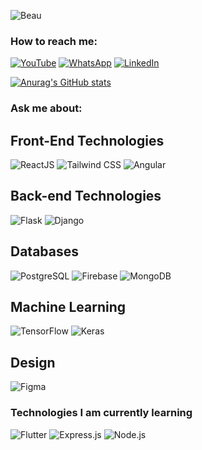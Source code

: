 ![Beau](https://github.com/user-attachments/assets/12dc4203-26c0-4cfa-8d95-95db5e2b21ec)


### How to reach me:

[![YouTube](https://img.shields.io/badge/YouTube-%23FF0000.svg?style=for-the-badge&logo=YouTube&logoColor=white)](https://www.youtube.com/@kamoninjoki7220)   [![WhatsApp](https://img.shields.io/badge/WhatsApp-%25D7500.svg?style=for-the-badge&logo=whatsapp&logoColor=white)](https://wa.me/254114732074)   [![LinkedIn](https://img.shields.io/badge/LinkedIn-%230077B5.svg?style=for-the-badge&logo=linkedin&logoColor=white)](https://www.linkedin.com/in/kamoni/)





[![Anurag's GitHub stats](https://github-readme-stats.vercel.app/api?username=NB-Kamoni&show_icons=true&show=reviews,prs_merged,prs_merged_percentage&bg_color=000000&title_color=ffffff&text_color=ffffff&icon_color=FDC500&hide_title=true&hide_rank=true&line_height=50&ring_color=FDC500)](https://github.com/NB-Kamoni/github-readme-stats) 



### Ask me about:

## Front-End Technologies

![ReactJS](https://img.shields.io/badge/ReactJS-%2300D9FF.svg?style=for-the-badge&logo=react&logoColor=white)   ![Tailwind CSS](https://img.shields.io/badge/Tailwind_CSS-%2338B2AC.svg?style=for-the-badge&logo=tailwind-css&logoColor=white)   ![Angular](https://img.shields.io/badge/Angular-%23DD0031.svg?style=for-the-badge&logo=angular&logoColor=white)

## Back-end Technologies

![Flask](https://img.shields.io/badge/Flask-%23000000.svg?style=for-the-badge&logo=flask&logoColor=white)   ![Django](https://img.shields.io/badge/Django-%23092E20.svg?style=for-the-badge&logo=django&logoColor=white)

## Databases

![PostgreSQL](https://img.shields.io/badge/PostgreSQL-%23316192.svg?style=for-the-badge&logo=postgresql&logoColor=white)   ![Firebase](https://img.shields.io/badge/Firebase-%23FFCA28.svg?style=for-the-badge&logo=firebase&logoColor=black)   ![MongoDB](https://img.shields.io/badge/MongoDB-%2347A248.svg?style=for-the-badge&logo=mongodb&logoColor=white)

## Machine Learning

![TensorFlow](https://img.shields.io/badge/TensorFlow-%23FF6F00.svg?style=for-the-badge&logo=tensorflow&logoColor=white)   ![Keras](https://img.shields.io/badge/Keras-%23D00000.svg?style=for-the-badge&logo=keras&logoColor=white)

## Design

![Figma](https://img.shields.io/badge/Figma-%23F24E1E.svg?style=for-the-badge&logo=figma&logoColor=white)




### Technologies I am currently learning

![Flutter](https://img.shields.io/badge/Flutter-%2302569B.svg?style=for-the-badge&logo=flutter&logoColor=white)   ![Express.js](https://img.shields.io/badge/Express.js-%23404d59.svg?style=for-the-badge&logo=express&logoColor=white)   ![Node.js](https://img.shields.io/badge/Node.js-%23339933.svg?style=for-the-badge&logo=node.js&logoColor=white)






<!--
**NB-Kamoni/NB-Kamoni** is a ✨ _special_ ✨ repository because its `README.md` (this file) appears on your GitHub profile.

Here are some ideas to get you started:

- 🔭 I’m currently working on ...
- 🌱 I’m currently learning ...
- 👯 I’m looking to collaborate on ...
- 🤔 I’m looking for help with ...
- 💬 Ask me about ...
- 📫 How to reach me: ...
- 😄 Pronouns: ...
- ⚡ Fun fact: ...
-->
